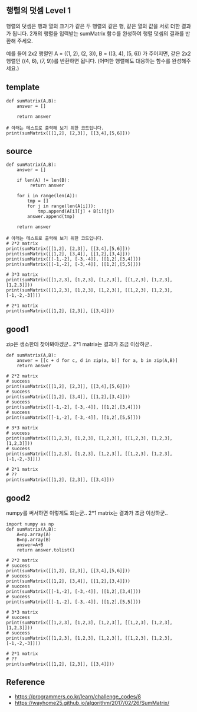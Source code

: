 ## 행렬의 덧셈 Level 1
행렬의 덧셈은 행과 열의 크기가 같은 두 행렬의 같은 행, 같은 열의 값을 서로 더한 결과가 됩니다.
2개의 행렬을 입력받는 sumMatrix 함수를 완성하여 행렬 덧셈의 결과를 반환해 주세요.

예를 들어 2x2 행렬인 A = ((1, 2), (2, 3)), B = ((3, 4), (5, 6)) 가 주어지면,
같은 2x2 행렬인 ((4, 6), (7, 9))를 반환하면 됩니다.
(어떠한 행렬에도 대응하는 함수를 완성해주세요.)


## template
```
def sumMatrix(A,B):
    answer = []
    
    return answer

# 아래는 테스트로 출력해 보기 위한 코드입니다.
print(sumMatrix([[1,2], [2,3]], [[3,4],[5,6]]))
```

## source
```
def sumMatrix(A,B):
    answer = []

    if len(A) != len(B):
         return answer
        
    for i in range(len(A)):
        tmp = []
        for j in range(len(A[i])):
            tmp.append(A[i][j] + B[i][j])
        answer.append(tmp)

    return answer

# 아래는 테스트로 출력해 보기 위한 코드입니다.
# 2*2 matrix
print(sumMatrix([[1,2], [2,3]], [[3,4],[5,6]]))
print(sumMatrix([[1,2], [3,4]], [[1,2],[3,4]]))
print(sumMatrix([[-1,-2], [-3,-4]], [[1,2],[3,4]]))
print(sumMatrix([[-1,-2], [-3,-4]], [[1,2],[5,5]]))

# 3*3 matrix
print(sumMatrix([[1,2,3], [1,2,3], [1,2,3]], [[1,2,3], [1,2,3], [1,2,3]]))
print(sumMatrix([[1,2,3], [1,2,3], [1,2,3]], [[1,2,3], [1,2,3], [-1,-2,-3]]))

# 2*1 matrix
print(sumMatrix([[1,2], [2,3]], [[3,4]]))
```

## good1
zip은 생소한데 찾아봐야겠군..
2*1 matrix는 결과가 조금 이상하군..
```
def sumMatrix(A,B):
    answer = [[c + d for c, d in zip(a, b)] for a, b in zip(A,B)]
    return answer

# 2*2 matrix
# success
print(sumMatrix([[1,2], [2,3]], [[3,4],[5,6]]))
# success
print(sumMatrix([[1,2], [3,4]], [[1,2],[3,4]]))
# success
print(sumMatrix([[-1,-2], [-3,-4]], [[1,2],[3,4]]))
# success
print(sumMatrix([[-1,-2], [-3,-4]], [[1,2],[5,5]]))

# 3*3 matrix
# success
print(sumMatrix([[1,2,3], [1,2,3], [1,2,3]], [[1,2,3], [1,2,3], [1,2,3]]))
# success
print(sumMatrix([[1,2,3], [1,2,3], [1,2,3]], [[1,2,3], [1,2,3], [-1,-2,-3]]))

# 2*1 matrix
# ??
print(sumMatrix([[1,2], [2,3]], [[3,4]]))
```

## good2
numpy를 써서하면 이렇게도 되는군..
2*1 matrix는 결과가 조금 이상하군..
```
import numpy as np
def sumMatrix(A,B):
    A=np.array(A)
    B=np.array(B)
    answer=A+B
    return answer.tolist()

# 2*2 matrix
# success
print(sumMatrix([[1,2], [2,3]], [[3,4],[5,6]]))
# success
print(sumMatrix([[1,2], [3,4]], [[1,2],[3,4]]))
# success
print(sumMatrix([[-1,-2], [-3,-4]], [[1,2],[3,4]]))
# success
print(sumMatrix([[-1,-2], [-3,-4]], [[1,2],[5,5]]))

# 3*3 matrix
# success
print(sumMatrix([[1,2,3], [1,2,3], [1,2,3]], [[1,2,3], [1,2,3], [1,2,3]]))
# success
print(sumMatrix([[1,2,3], [1,2,3], [1,2,3]], [[1,2,3], [1,2,3], [-1,-2,-3]]))

# 2*1 matrix
# ??
print(sumMatrix([[1,2], [2,3]], [[3,4]]))
```

## Reference
* https://programmers.co.kr/learn/challenge_codes/8
* https://wayhome25.github.io/algorithm/2017/02/26/SumMatrix/
